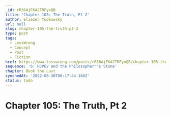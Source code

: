 ```yaml
---
_id: rR36AjFKA2TRFyxQB
title: 'Chapter 105: The Truth, Pt 2'
author: Eliezer Yudkowsky
url: null
slug: chapter-105-the-truth-pt-2
type: post
tags:
  - LessWrong
  - Concept
  - Post
  - Fiction
href: https://www.lesswrong.com/posts/rR36AjFKA2TRFyxQB/chapter-105-the-truth-pt-2
sequence: '6: HJPEV and the Philosopher''s Stone'
chapter: Book the Last
synchedAt: '2022-08-30T08:17:44.166Z'
status: todo
---
```


# Chapter 105: The Truth, Pt 2
